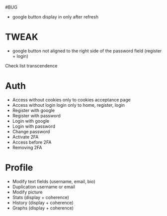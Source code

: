 #BUG

- google button display in only after refresh

# TWEAK

- google button not aligned to the right side of the password field (register + login)

Check list transcendence

# Auth

- Access without cookies only to cookies acceptance page
- Access without login login only to home, register, login
- Register with google
- Register with password
- Login with google
- Login with password
- Change password
- Activate 2FA
- Access before 2FA
- Removing 2FA

# Profile

- Modify text fields (username, email, bio)
- Duplication username or email
- Modify picture
- Stats (display + coherence)
- History (display + coherence)
- Graphs (display + coherence)
